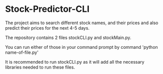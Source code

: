 # Stock-Predictor-CLI
The project aims to search different stock names, and their prices and also predict their prices for the next 4-5 days. 

The repository contains 2 files stockCLI.py and stockMain.py.

You can run either of those in your command prompt by command 'python name-of-file.py'

It is recommended to run stockCLI.py as it will add all the necessary libraries needed to run these files.

